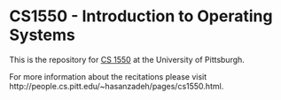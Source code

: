 # CS1550 - Introduction to Operating Systems
<p>This is the repository for <a href="http://people.cs.pitt.edu/~jmisurda/teaching/cs1550.htm">CS 1550</a> at the University of Pittsburgh.</p>
<p>For more information about the recitations please visit http://people.cs.pitt.edu/~hasanzadeh/pages/cs1550.html.</p>
